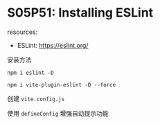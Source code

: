 # S05P51: Installing ESLint



resources:

- ESLint: https://eslint.org/



安装方法

`npm i eslint -D`

`npm i vite-plugin-eslint -D --force`

创建 `vite.config.js`

使用 `defineConfig` 增强自动提示功能
